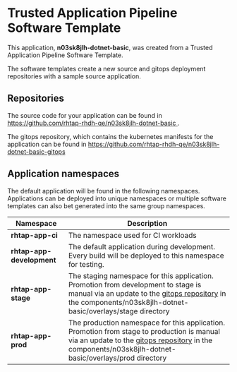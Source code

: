 # Trusted Application Pipeline Software Template

This application, **n03sk8jlh-dotnet-basic**, was created from a Trusted Application Pipeline Software Template.

The software templates create a new source and gitops deployment repositories with a sample source application. 

## Repositories

The source code for your application can be found in [https://github.com/rhtap-rhdh-qe/n03sk8jlh-dotnet-basic ](https://github.com/rhtap-rhdh-qe/n03sk8jlh-dotnet-basic ).
 
The gitops repository, which contains the kubernetes manifests for the application can be found in 
[https://github.com/rhtap-rhdh-qe/n03sk8jlh-dotnet-basic-gitops ](https://github.com/rhtap-rhdh-qe/n03sk8jlh-dotnet-basic-gitops ) 

## Application namespaces 

The default application will be found in the following namespaces. Applications can be deployed into unique namespaces or multiple software templates can also bet generated into the same group namespaces.  

|  Namespace   |  Description   |  
| -------- | -------- |
| **rhtap-app-ci** | The namespace used for CI workloads |
| **rhtap-app-development** | The default application during development. Every build will be deployed to this namespace for testing. |
| **rhtap-app-stage** | The staging namespace for this application. Promotion from development to stage is manual via an update to the [gitops repository](https://github.com/rhtap-rhdh-qe/n03sk8jlh-dotnet-basic-gitops ) in the components/n03sk8jlh-dotnet-basic/overlays/stage directory |
| **rhtap-app-prod** | The production namespace for this application. Promotion from stage to production is manual via an update to the [gitops repository](https://github.com/rhtap-rhdh-qe/n03sk8jlh-dotnet-basic-gitops ) in the components/n03sk8jlh-dotnet-basic/overlays/prod directory |